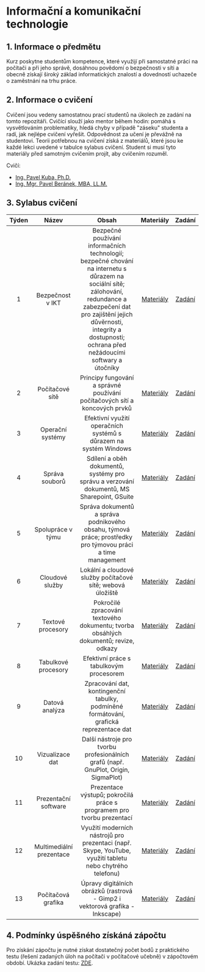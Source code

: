 # Informační a komunikační technologie

## 1. Informace o předmětu

Kurz poskytne studentům kompetence, které využijí při samostatné práci na počítači a při jeho správě, dosáhnou povědomí o bezpečnosti v síti a obecně získají široký základ informatických znalostí a dovedností uchazeče o zaměstnání na trhu práce. 

## 2. Informace o cvičení

Cvičení jsou vedeny samostatnou prací studentů na úkolech ze zadání na tomto repozitáři. Cvičící slouží jako mentor během hodin: pomáhá s vysvětlováním problematiky, hledá chyby v případě "záseku" studenta a radí, jak nejlépe cvičení vyřešit. Odpovědnost za učení je převážně na studentovi. Teorii potřebnou na cvičení získá z materiálů, které jsou ke každé lekci uvedené v tabulce sylabus cvičení. Student si musí tyto materiály před samotným cvičením projít, aby cvičením rozuměl.

Cvičí:
* [Ing. Pavel Kuba, Ph.D.](https://ki.ujep.cz/cs/personalni-slozeni/pavel-kuba/)
* [Ing. Mgr. Pavel Beránek, MBA, LL.M.](https://ki.ujep.cz/cs/personalni-slozeni/pavel-beranek/)

## 3. Sylabus cvičení

|  Týden |  Název |  Obsah | Materiály | Zadání |
| :----: | :----: | :----: |  :----:   | :----: |
|    1   |  Bezpečnost v IKT | Bezpečné používání informačních technologií; bezpečné chování na internetu s důrazem na sociální sítě; zálohování, redundance a zabezpečení dat pro zajištění jejich důvěrnosti, integrity a dostupnosti; ochrana před nežádoucími softwary a útočníky | [Materiály]() | [Zadání](https://github.com/pavelberanek91/UJEP/tree/main/IKT/Cvičen%C3%AD%201) |
|    2   |  Počítačové sítě | Principy fungování a správné používání počítačových sítí a koncových prvků | [Materiály]() | [Zadání](https://github.com/pavelberanek91/UJEP/tree/main/IKT/Cvičen%C3%AD%202) |
|    3   |  Operační systémy | Efektivní využití operačních systémů s důrazem na systém Windows | [Materiály]() | [Zadání](https://github.com/pavelberanek91/UJEP/tree/main/IKT/Cvičen%C3%AD%203) |
|    4   |  Správa souborů | Sdílení a oběh dokumentů, systémy pro správu a verzování dokumentů, MS Sharepoint, GSuite | [Materiály]() | [Zadání](https://github.com/pavelberanek91/UJEP/tree/main/IKT/Cvičen%C3%AD%204) |
|    5   |  Spolupráce v týmu | Správa dokumentů a správa podnikového obsahu, týmová práce; prostředky pro týmovou práci a time management | [Materiály]() | [Zadání](https://github.com/pavelberanek91/UJEP/tree/main/IKT/Cvičen%C3%AD%205) |
|    6   |  Cloudové služby | Lokální a cloudové služby počítačové sítě; webová úložiště | [Materiály]() | [Zadání](https://github.com/pavelberanek91/UJEP/tree/main/IKT/Cvičen%C3%AD%206) |
|    7   |  Textové procesory | Pokročilé zpracování textového dokumentu; tvorba obsáhlých dokumentů; revize, odkazy | [Materiály]() | [Zadání](https://github.com/pavelberanek91/UJEP/tree/main/IKT/Cvičen%C3%AD%207) |
|    8   |  Tabulkové procesory | Efektivní práce s tabulkovým procesorem | [Materiály]() | [Zadání](https://github.com/pavelberanek91/UJEP/tree/main/IKT/Cvičen%C3%AD%208) |
|    9   |  Datová analýza | Zpracování dat, kontingenční tabulky, podmíněné formátování, grafická reprezentace dat | [Materiály]() | [Zadání](https://github.com/pavelberanek91/UJEP/tree/main/IKT/Cvičen%C3%AD%209) |
|   10   |  Vizualizace dat | Další nástroje pro tvorbu profesionálních grafů (např. GnuPlot, Origin, SigmaPlot) | [Materiály]() | [Zadání](https://github.com/pavelberanek91/UJEP/tree/main/IKT/Cvičen%C3%AD%2010) |
|   11   |  Prezentační software | Prezentace výstupů; pokročilá práce s programem pro tvorbu prezentací | [Materiály]() | [Zadání](https://github.com/pavelberanek91/UJEP/tree/main/IKT/Cvičen%C3%AD%2011) |
|   12   |  Multimediální prezentace | Využití moderních nástrojů pro prezentaci (např. Skype, YouTube, využití tabletu nebo chytrého telefonu) | [Materiály]() | [Zadání](https://github.com/pavelberanek91/UJEP/tree/main/IKT/Cvičen%C3%AD%2012) |
|   13   |  Počítačová grafika | Úpravy digitálních obrázků (rastrová - Gimp2 i vektorová grafika - Inkscape) | [Materiály]() | [Zadání](https://github.com/pavelberanek91/UJEP/tree/main/IKT/Cvičen%C3%AD%2013) |


## 4. Podmínky úspěšného získáná zápočtu

Pro získání zápočtu je nutné získat dostatečný počet bodů z praktického testu (řešení zadaných úloh na počítači v počítačové učebně) v zápočtovém období. Ukázka zadání testu: [ZDE]().
